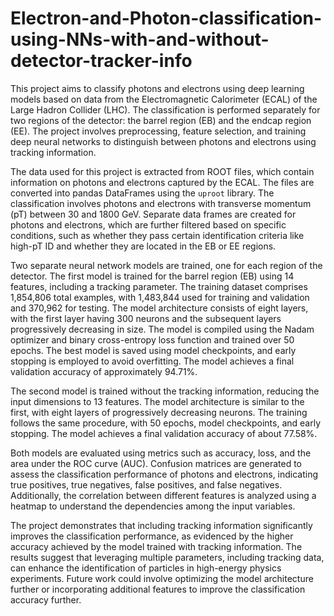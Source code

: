 # Electron-and-Photon-classification-using-NNs-with-and-without-detector-tracker-info

This project aims to classify photons and electrons using deep learning models based on data from the Electromagnetic Calorimeter (ECAL) of the Large Hadron Collider (LHC). The classification is performed separately for two regions of the detector: the barrel region (EB) and the endcap region (EE). The project involves preprocessing, feature selection, and training deep neural networks to distinguish between photons and electrons using tracking information.

The data used for this project is extracted from ROOT files, which contain information on photons and electrons captured by the ECAL. The files are converted into pandas DataFrames using the `uproot` library. The classification involves photons and electrons with transverse momentum (pT) between 30 and 1800 GeV. Separate data frames are created for photons and electrons, which are further filtered based on specific conditions, such as whether they pass certain identification criteria like high-pT ID and whether they are located in the EB or EE regions.

Two separate neural network models are trained, one for each region of the detector. The first model is trained for the barrel region (EB) using 14 features, including a tracking parameter. The training dataset comprises 1,854,806 total examples, with 1,483,844 used for training and validation and 370,962 for testing. The model architecture consists of eight layers, with the first layer having 300 neurons and the subsequent layers progressively decreasing in size. The model is compiled using the Nadam optimizer and binary cross-entropy loss function and trained over 50 epochs. The best model is saved using model checkpoints, and early stopping is employed to avoid overfitting. The model achieves a final validation accuracy of approximately 94.71%.

The second model is trained without the tracking information, reducing the input dimensions to 13 features. The model architecture is similar to the first, with eight layers of progressively decreasing neurons. The training follows the same procedure, with 50 epochs, model checkpoints, and early stopping. The model achieves a final validation accuracy of about 77.58%.

Both models are evaluated using metrics such as accuracy, loss, and the area under the ROC curve (AUC). Confusion matrices are generated to assess the classification performance of photons and electrons, indicating true positives, true negatives, false positives, and false negatives. Additionally, the correlation between different features is analyzed using a heatmap to understand the dependencies among the input variables.

The project demonstrates that including tracking information significantly improves the classification performance, as evidenced by the higher accuracy achieved by the model trained with tracking information. The results suggest that leveraging multiple parameters, including tracking data, can enhance the identification of particles in high-energy physics experiments. Future work could involve optimizing the model architecture further or incorporating additional features to improve the classification accuracy further.
